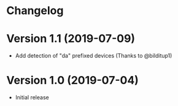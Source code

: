 # Changelog

# Version 1.1 (2019-07-09)
  * Add detection of "da" prefixed devices (Thanks to @bilditup1)

# Version 1.0 (2019-07-04)
  * Initial release